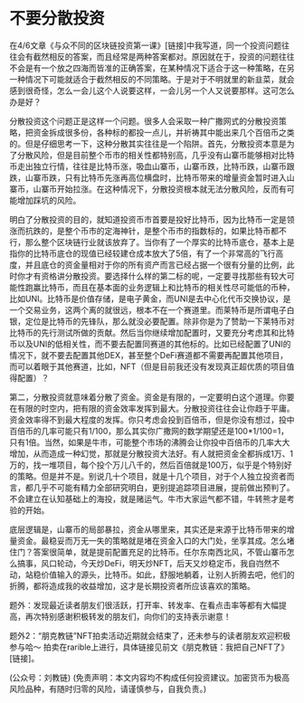 # 不要分散投资

在4/6文章《与众不同的区块链投资第一课》\[链接\]中我写道，同一个投资问题往往会有截然相反的答案，而且经常是两种答案都对。原因就在于，投资的问题往往不会是有一个放之四海而皆准的正确答案，在某种情况下适合于这一种策略，在另一种情况下可能就适合于截然相反的不同策略。于是对于不明就里的新韭菜，就会感到很奇怪，怎么一会儿这个人说要这样，一会儿另一个人又说要那样。这可怎么办是好？

分散投资这个问题正是这样一个问题。很多人会采取一种广撒网式的分散投资策略，把资金拆成很多份，各种标的都投一点儿，并祈祷其中能出来几个百倍币之类的。但是仔细思考一下，这种分散其实往往是一个陷阱。首先，分散投资本意是为了分散风险，但是目前整个币市的相关性都特别高，几乎没有山寨币能够相对比特币走出独立行情，往往是比特币涨，吸血山寨币，山寨币跌，比特币跌，山寨币跟跌，山寨币跌，只有比特币先涨再高位横盘时，比特币带来的增量资金暂时进入山寨币，山寨币开始拉涨。在这种情况下，分散投资根本就无法分散风险，反而有可能增加踩坑的风险。

明白了分散投资的目的，就知道投资币市首要是投好比特币，因为比特币一定是领涨而抗跌的，是整个币市的定海神针，是整个币市的指数标的，如果比特币都不行，那么整个区块链行业就该放弃了。当你有了一个厚实的比特币底仓，基本上是指你的比特币底仓的现值已经较建仓成本放大了5倍，有了一个非常高的飞行高度，并且底仓的资金量相对于你的所有资产而言已经占据一个很有分量的比例，此时你才有资格讲分散投资。要选择什么样的第二标的呢，一定要寻找那些有较大可能性跑赢比特币，而且在基本面的业务逻辑上和比特币的相关性尽可能低的币种，比如UNI。比特币是价值存储，是电子黄金，而UNI是去中心化代币交换协议，是一个交易业务，这两个离的就很远，根本不在一个赛道里。而莱特币是所谓电子白银，定位是比特币的先锋队，那么就没必要配置。除非你是为了赞助一下莱特币对比特币的先行测试所做的贡献。然后当你继续增加配置时，又要充分考虑其和比特币以及UNI的低相关性，而不要去配置同赛道的其他标的。比如已经配置了UNI的情况下，就不要去配置其他DEX，甚至整个DeFi赛道都不需要再配置其他项目，而可以着眼于其他赛道，比如，NFT（但是目前我还没有发现真正超优质的项目值得配置）？

第二，分散投资就意味着分散了资金。资金是有限的，一定要明白这个道理。你要在有限的时空内，把有限的资金效率发挥到最大。分散投资往往会让你趋于平庸。资金效率得不到最大程度的发挥。你只考虑会投到百倍币，但是你没有想过，投中百倍币的几率可能只有1/100，那么其实你广撒网的数学期望还是100\*1/100=1，只有1倍。当然，如果是牛市，可能整个市场的沸腾会让你投中百倍币的几率大大增加，从而造成一种幻觉，那就是分散投资大法好。有人就把资金全都拆成1万、1万的，找一堆项目，每个投个万儿八千的，然后百倍就是100万，似乎是个特别好的策略。但是并不是。别说几十个项目，就是十几个项目，对于个人独立投资者而言，都几乎不可能有精力全部研究明白，更别提追踪项目进展，提前做出预判了。不会建立在认知基础上的海投，就是赌运气。牛市大家运气都不错，牛转熊才是考验的开始。

底层逻辑是，山寨币的局部暴拉，资金从哪里来，其实还是来源于比特币带来的增量资金。最稳妥而万无一失的策略就是堵在资金入口的大门处，坐享其成。怎么堵住门？答案很简单，就是提前配置充足的比特币。任尔东南西北风，不管山寨币怎么搞事，风口轮动，今天炒DeFi，明天炒NFT，后天又炒稳定币，我自岿然不动，站稳价值输入的源头，比特币。如此，舒服地躺着，让别人折腾去吧，他们的折腾，都将造成我的收益增加，这才是长期投资者所应该喜欢的策略。

题外：发现最近读者朋友们很活跃，打开率、转发率、在看点击率等都有大幅提高，再次特别感谢积极转发的朋友们，向你们的支持表示谢意！

题外2：“朋克教链”NFT拍卖活动近期就会结束了，还未参与的读者朋友欢迎积极参与哈～ 拍卖在rarible上进行，具体链接见前文《朋克教链：我把自己NFT了》\[链接\]。

\(公众号：刘教链\)  \(免责声明：本文内容均不构成任何投资建议。加密货币为极高风险品种，有随时归零的风险，请谨慎参与，自我负责。\)

